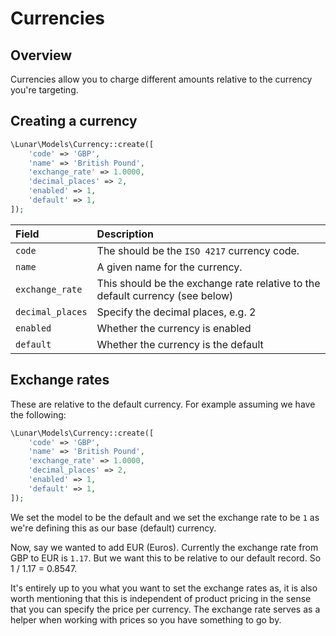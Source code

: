 # Currencies

## Overview

Currencies allow you to charge different amounts relative to the currency you're targeting.

## Creating a currency

```php
\Lunar\Models\Currency::create([
    'code' => 'GBP',
    'name' => 'British Pound',
    'exchange_rate' => 1.0000,
    'decimal_places' => 2,
    'enabled' => 1,
    'default' => 1,
]);
```

|Field|Description|
|:-|:-|
|`code`|The should be the `ISO 4217` currency code. |
|`name`|A given name for the currency.|
|`exchange_rate`|This should be the exchange rate relative to the default currency (see below)|
|`decimal_places`|Specify the decimal places, e.g. 2|
|`enabled`|Whether the currency is enabled|
|`default`|Whether the currency is the default|

## Exchange rates
These are relative to the default currency. For example assuming we have the following:

```php
\Lunar\Models\Currency::create([
    'code' => 'GBP',
    'name' => 'British Pound',
    'exchange_rate' => 1.0000,
    'decimal_places' => 2,
    'enabled' => 1,
    'default' => 1,
]);
```

We set the model to be the default and we set the exchange rate to be `1` as we're defining this as our base (default) currency.

Now, say we wanted to add EUR (Euros). Currently the exchange rate from GBP to EUR is `1.17`. But we want this to be relative to our default record. So 1 / 1.17 = 0.8547.

It's entirely up to you what you want to set the exchange rates as, it is also worth mentioning that this is independent of product pricing in the sense that you can specify the price per currency. The exchange rate serves as a helper when working with prices so you have something to go by.
